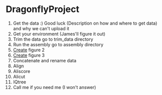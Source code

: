 # DragonflyProject
1. Get the data :) Good luck (Description on how and where to get data) and why we can't upload it
2. Get your environment (James'll figure it out)
3. Trim the data go to trim_data directory
4. Run the assembly go to assembly directory
5. [Create](/create_figure2) figure 2
6. [Create](/create_figure3) figure 3
7. Concatenate and rename data
8. Align
9. Aliscore
10. Alicut
11. IQtree
12. Call me if you need me (I won't answer)
